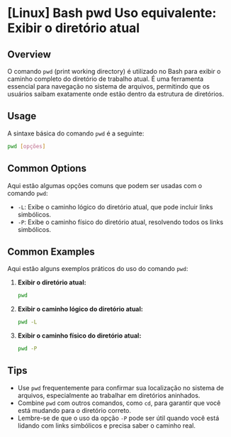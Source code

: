 # [Linux] Bash pwd Uso equivalente: Exibir o diretório atual

## Overview
O comando `pwd` (print working directory) é utilizado no Bash para exibir o caminho completo do diretório de trabalho atual. É uma ferramenta essencial para navegação no sistema de arquivos, permitindo que os usuários saibam exatamente onde estão dentro da estrutura de diretórios.

## Usage
A sintaxe básica do comando `pwd` é a seguinte:

```bash
pwd [opções]
```

## Common Options
Aqui estão algumas opções comuns que podem ser usadas com o comando `pwd`:

- `-L`: Exibe o caminho lógico do diretório atual, que pode incluir links simbólicos.
- `-P`: Exibe o caminho físico do diretório atual, resolvendo todos os links simbólicos.

## Common Examples
Aqui estão alguns exemplos práticos do uso do comando `pwd`:

1. **Exibir o diretório atual:**
   ```bash
   pwd
   ```

2. **Exibir o caminho lógico do diretório atual:**
   ```bash
   pwd -L
   ```

3. **Exibir o caminho físico do diretório atual:**
   ```bash
   pwd -P
   ```

## Tips
- Use `pwd` frequentemente para confirmar sua localização no sistema de arquivos, especialmente ao trabalhar em diretórios aninhados.
- Combine `pwd` com outros comandos, como `cd`, para garantir que você está mudando para o diretório correto.
- Lembre-se de que o uso da opção `-P` pode ser útil quando você está lidando com links simbólicos e precisa saber o caminho real.